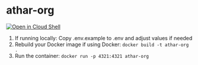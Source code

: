 # athar-org
<a href="https://console.cloud.google.com/cloudshell/editor?cloudshell_git_repo=https://github.com/X7md/Athar-Human-Foundation">
  <img src="https://gstatic.com/cloudssh/images/cloudshell_badge.png" alt="Open in Cloud Shell"/>
</a>

1. If running locally: Copy .env.example to .env and adjust values if needed
2. Rebuild your Docker image if using Docker: `docker build -t athar-org .`
3. Run the container: `docker run -p 4321:4321 athar-org`
